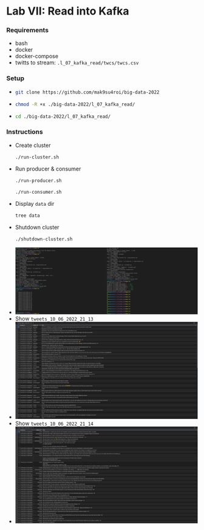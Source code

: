 # Lab VII: Read into Kafka

### Requirements
- bash
- docker
- docker-compose
- twitts to stream: `.l_07_kafka_read/twcs/twcs.csv`

### Setup
-   ```bash
    git clone https://github.com/mak9su4roi/big-data-2022
    ```
-   ```bash
    chmod -R +x ./big-data-2022/l_07_kafka_read/
    ```
-   ```bash
    cd ./big-data-2022/l_07_kafka_read/
    ```

### Instructions
-   Create cluster
    ```bash
    ./run-cluster.sh
    ```
-   Run producer & consumer
    ```bash
    ./run-producer.sh
    ```
    ```bash
    ./run-consumer.sh
    ```
-   Display `data` dir
    ```bash
    tree data
    ```
-   Shutdown cluster
    ```bash
    ./shutdown-cluster.sh
    ```
-   ![](./media/0.png)
-   Show `tweets_10_06_2022_21_13`
-   ![](./media/1.png)
-   Show `tweets_10_06_2022_21_14`
-   ![](./media/2.png)

